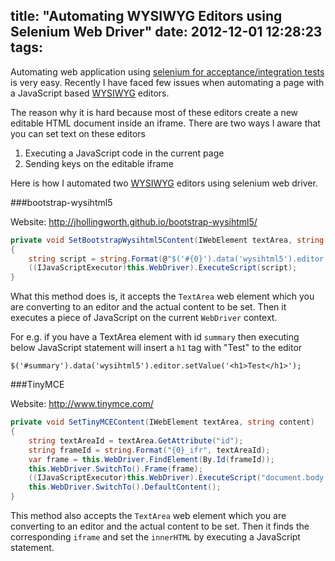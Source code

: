 title: "Automating WYSIWYG Editors using Selenium Web Driver"
date: 2012-12-01 12:28:23
tags:
---

Automating web application using [selenium for acceptance/integration tests][1] is very easy. Recently I have faced few issues when automating a page with a JavaScript based [WYSIWYG] editors.

The reason why it is hard because most of these editors create a new editable HTML document inside an iframe. There are two ways I aware that you can set text on these editors

1. Executing a JavaScript code in the current page
2. Sending keys on the editable iframe

Here is how I automated two [WYSIWYG] editors using selenium web driver.

###bootstrap-wysihtml5

Website: http://jhollingworth.github.io/bootstrap-wysihtml5/

```cs
private void SetBootstrapWysihtml5Content(IWebElement textArea, string content)
{
    string script = string.Format(@"$('#{0}').data('wysihtml5').editor.setValue('{1}');", textArea.GetAttribute("id"), content);
    ((IJavaScriptExecutor)this.WebDriver).ExecuteScript(script);
}
```

What this method does is, it accepts the `TextArea` web element which you are converting to an editor and the actual content to be set. Then it executes a piece of JavaScript on the current `WebDriver` context.

For e.g. if you have a TextArea element with id `summary` then executing below JavaScript statement will insert a `h1` tag  with "Test" to the editor

`$('#summary').data('wysihtml5').editor.setValue('<h1>Test</h1>');`

###TinyMCE

Website: http://www.tinymce.com/

```cs
private void SetTinyMCEContent(IWebElement textArea, string content)
{
    string textAreaId = textArea.GetAttribute("id");
    string frameId = string.Format("{0}_ifr", textAreaId);
    var frame = this.WebDriver.FindElement(By.Id(frameId));
    this.WebDriver.SwitchTo().Frame(frame);
    ((IJavaScriptExecutor)this.WebDriver).ExecuteScript("document.body.innerHTML = '" + content + "'");
    this.WebDriver.SwitchTo().DefaultContent();
}
```

This method also accepts the `TextArea` web element which you are converting to an editor and the actual content to be set. Then it finds the corresponding `iframe` and set the `innerHTML` by executing a JavaScript statement.

[1]: https://github.com/SeleniumHQ/selenium/wiki/Getting-Started
[WYSIWYG]: http://en.wikipedia.org/wiki/WYSIWYG

